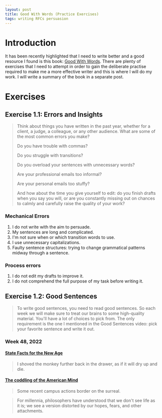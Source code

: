 ```yaml
---
layout: post
title: Good With Words (Practice Exercises)
tags: writing RFCs persuasion
---
```


# Introduction

It has been recently highlighted that I need to write better and a good resource I found is this book: [Good With Words](https://www.goodreads.com/en/book/show/43909268).
There are plenty of exercises that I need to attempt in order to gain the deliberate practise required to make me a more effective writer and this is where I will do my work.
I will write a summary of the book in a separate post.

# Exercises

## Exercise 1.1: Errors and Insights

> Think about things you have written in the past year, whether for a client, a judge, a colleague, or any other audience. What are some of the most common errors you make?
>
> Do you have trouble with commas?
>
> Do you struggle with transitions?
>
> Do you overload your sentences with unnecessary words?
>
> Are your professional emails too informal?
>
> Are your personal emails too stuffy?
>
> And how about the time you give yourself to edit: do you finish drafts when you say you will, or are you constantly missing out on chances to calmly and carefully raise the quality of your work?

### Mechanical Errors

1. I do not write with the aim to persuade.
2. My sentences are long and complicated.
3. I'm not sure when or which transition words to use.
4. I use unnecessary capitalizations.
5. Faulty sentence structures: trying to change grammatical patterns midway through a sentence.

### Process errors

1. I do not edit my drafts to improve it.
2. I do not comprehend the full purpose of my task before writing it.

## Exercise 1.2: Good Sentences

> To write good sentences, you need to read good sentences. So each week we will make sure to treat our brains to some high-quality material. You'll have a lot of choices to pick from. The only requirement is the one I mentioned in the Good Sentences video: pick your favorite sentence and write it out.

### Week 48, 2022

#### [State Facts for the New Age](https://therumpus.net/2016/09/02/rumpus-original-fiction-state-facts-for-the-new-age/)

> I shoved the monkey further back in the drawer, as if it will dry up and die.

#### [The coddling of the American Mind](https://www.theatlantic.com/magazine/archive/2015/09/the-coddling-of-the-american-mind/399356/)

> Some recent campus actions border on the surreal.

> For millennia, philosophers have understood that we don't see life as it is; we see a version distorted by our hopes, fears, and other attachments.
